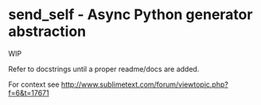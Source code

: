 # send_self - Async Python generator abstraction

WIP

Refer to docstrings until a proper readme/docs are added.

For context see http://www.sublimetext.com/forum/viewtopic.php?f=6&t=17671
